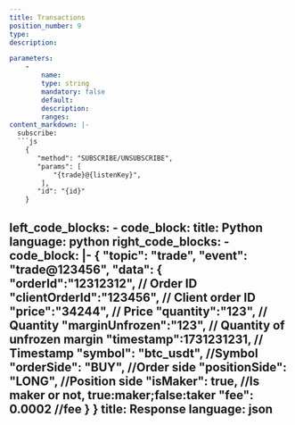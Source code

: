```yaml
---
title: Transactions
position_number: 9
type:
description: 

parameters:
    -
        name:
        type: string
        mandatory: false
        default:
        description:
        ranges:
content_markdown: |-
  subscribe:
  ```js
    {
       "method": "SUBSCRIBE/UNSUBSCRIBE",
       "params": [
           "{trade}@{listenKey}",
        ],
       "id": "{id}"
    }
  ```

left_code_blocks:
    -
        code_block:
        title: Python
        language: python
right_code_blocks:
    -
        code_block: |-
            {
                "topic": "trade", 
                "event": "trade@123456", 
                "data": {
                        "orderId":"12312312",       // Order ID
                        "clientOrderId":"123456",   // Client order ID
                        "price":"34244",            // Price
                        "quantity":"123",           // Quantity
                        "marginUnfrozen":"123",     // Quantity of unfrozen margin
                        "timestamp":1731231231,     // Timestamp
                        "symbol": "btc_usdt",       //Symbol
                        "orderSide": "BUY",         //Order side
                        "positionSide": "LONG",     //Position side
                        "isMaker": true,            //Is maker or not, true:maker;false:taker
                        "fee": 0.0002               //fee
                   }
            }
        title: Response
        language: json
---
```

